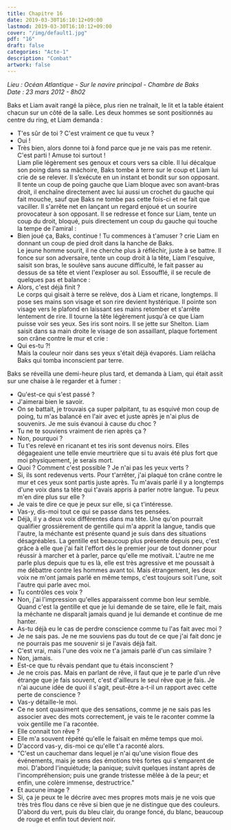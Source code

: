 ```yaml
---
title: Chapitre 16
date: 2019-03-30T16:10:12+09:00
lastmod: 2019-03-30T16:10:12+09:00
cover: "/img/default1.jpg"
pdf: "16"
draft: false
categories: "Acte-1"
description: "Combat"
artwork: false
---
```

_Lieu : Océan Atlantique - Sur le navire principal - Chambre de Baks   
Date : 23 mars 2012 - 8h02_
   
Baks et Liam avait rangé la pièce, plus rien ne traînait, le lit et la table étaient chacun sur un côté de la salle. Les deux hommes se sont positionnés au centre du ring, et Liam demanda :   
- T'es sûr de toi ? C'est vraiment ce que tu veux ?   
- Oui !    
- Très bien, alors donne toi à fond parce que je ne vais pas me retenir. C'est parti ! Amuse toi surtout !   
Liam plie légèrement ses genoux et cours vers sa cible. Il lui décalque son poing dans sa mâchoire, Baks tombe à terre sur le coup et Liam lui crie de se relever. Il s’exécute en un instant et bondit sur son opposant. Il tente un coup de poing gauche que Liam bloque avec son avant-bras droit, il enchaîne directement avec lui aussi un crochet du gauche qui fait mouche, sauf que Baks ne tombe pas cette fois-ci et ne fait que vaciller. Il s'arrête net en lançant un regard enjoué et un sourire provocateur à son opposant. Il se redresse et fonce sur Liam, tente un coup du droit, bloqué, puis directement un coup du gauche qui touche la tempe de l'amiral :   
- Bien joué ça, Baks, continue ! Tu commences à t'amuser ? crie Liam en donnant un coup de pied droit dans la hanche de Baks.   
Le jeune homme sourit, il ne cherche plus à réfléchir, juste à se battre. Il fonce sur son adversaire, tente un coup droit à la tête, Liam l'esquive, saisit son bras, le soulève sans aucune difficulté, le fait passer au dessus de sa tête et vient l'exploser au sol. Essoufflé, il se recule de quelques pas et balance :   
- Alors, c'est déjà finit ?   
Le corps qui gisait à terre se relève, dos à Liam et ricane, longtemps. Il pose ses mains son visage et son rire devient hystérique. Il pointe son visage vers le plafond en laissant ses mains retomber et s'arrête lentement de rire. Il tourne la tête légèrement jusqu'à ce que Liam puisse voir ses yeux. Ses iris sont noirs. Il se jette sur Shelton. Liam saisit dans sa main droite le visage de son assaillant, plaque fortement son crâne contre le mur et crie :   
- Qui es-tu ?!   
Mais la couleur noir dans ses yeux s'était déjà évaporés. Liam relâcha Baks qui tomba inconscient par terre.    
   
Baks se réveilla une demi-heure plus tard, et demanda à Liam, qui était assit sur une chaise à le regarder et à fumer :   
- Qu'est-ce qui s'est passé ?    
- J'aimerai bien le savoir.   
- On se battait, je trouvais ça super palpitant, tu as esquivé mon coup de poing, tu m'as balancé en l'air avec et juste après je n'ai plus de souvenirs. Je me suis évanoui à cause du choc ?   
- Tu ne te souviens vraiment de rien après ça ?   
- Non, pourquoi ?   
- Tu t'es relevé en ricanant et tes iris sont devenus noirs. Elles dégageaient une telle envie meurtrière que si tu avais été plus fort que moi physiquement, je serais mort.   
- Quoi ? Comment c'est possible ? Je n'ai pas les yeux verts ?   
- Si, ils sont redevenus verts. Pour t'arrêter, j'ai plaqué ton crâne contre le mur et ces yeux sont partis juste après. Tu m'avais parlé il y a longtemps d'une voix dans ta tête qui t'avais appris à parler notre langue. Tu peux m'en dire plus sur elle ?   
- Je vais te dire ce que je peux sur elle, si ça t'intéresse.   
- Vas-y, dis-moi tout ce qui se passe dans tes pensées.   
- Déjà, il y a deux voix différentes dans ma tête. Une qu'on pourrait qualifier grossièrement de gentille qui m'a apprit la langue, tandis que l'autre, la méchante est présente quand je suis dans des situations désagréables. La gentille est beaucoup plus présente depuis peu, c'est grâce à elle que j'ai fait l'effort dès le premier jour de tout donner pour réussir à marcher et à parler, parce qu'elle me motivait. L'autre ne me parle plus depuis que tu es là, elle est très agressive et me poussait à me débattre contre les hommes avant toi. Mais étrangement, les deux voix ne m'ont jamais parlé en même temps, c'est toujours soit l'une, soit l'autre qui parle avec moi.   
- Tu contrôles ces voix ?   
- Non, j'ai l'impression qu'elles apparaissent comme bon leur semble. Quand c'est la gentille et que je lui demande de se taire, elle le fait, mais la méchante ne disparaît jamais quand je lui demande et continue de me hanter.   
- As-tu déjà eu le cas de perdre conscience comme tu l'as fait avec moi ?   
- Je ne sais pas. Je ne me souviens pas du tout de ce que j'ai fait donc je ne pourrais pas me souvenir si je l'avais déjà fait.   
- C'est vrai, mais l'une des voix ne t'a jamais parlé d'un cas similaire ?   
- Non, jamais.   
- Est-ce que tu rêvais pendant que tu étais inconscient ?   
- Je ne crois pas. Mais en parlant de rêve, il faut que je te parle d'un rêve étrange que je fais souvent, c'est d'ailleurs le seul rêve que je fais. Je n'ai aucune idée de quoi il s'agit, peut-être a-t-il un rapport avec cette perte de conscience ?   
- Vas-y détaille-le moi.   
- Ce ne sont quasiment que des sensations, comme je ne sais pas les associer avec des mots correctement, je vais te le raconter comme la voix gentille me l'a racontée.   
- Elle connait ton rêve ?   
- Elle m'a souvent répété qu'elle le faisait en même temps que moi.   
- D'accord vas-y, dis-moi ce qu'elle t'a raconté alors.   
- "C'est un cauchemar dans lequel je n'ai qu'une vision floue des événements, mais je sens des émotions très fortes qui s'emparent de moi. D'abord l'inquiétude; la panique; suivit quelques instant après de l'incompréhension; puis une grande tristesse mêlée à de la peur; et enfin, une colère immense, destructrice."   
- Et aucune image ?   
- Si, ça je peux te le décrire avec mes propres mots mais je ne vois que très très flou dans ce rêve si bien que je ne distingue que des couleurs. D'abord du vert, puis du bleu clair, du orange foncé, du blanc, beaucoup de rouge et enfin tout devient noir.
